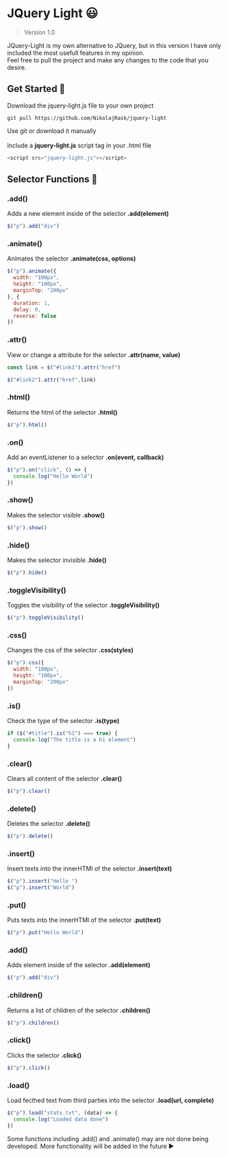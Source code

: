 # JQuery Light :smiley:
>Version 1.0

JQuery-Light is my own alternative to JQuery, but in this version I have only included the most usefull features in my opinion.<br>
Feel free to pull the project and make any changes to the code that you desire.

## Get Started :hammer:
Download the jquery-light.js file to your own project<br>
``` { .shell }
git pull https://github.com/NikolajRask/jquery-light
```

Use git or download it manually<br><br>
Include a **jquery-light.js** script tag in your .html file<br>
```javascript showLineNumbers
<script src="jquery-light.js"></script>
```


## Selector Functions :car:
### .add()
Adds a new element inside of the selector **.add(element)**<br>
```javascript showLineNumbers
$("p").add("div")
```

### .animate()
Animates the selector **.animate(css, options)**<br>
```javascript showLineNumbers
$("p").animate({
  width: "100px",
  height: "100px",
  marginTop: "200px"
}, {
  duration: 1,
  delay: 0,
  reverse: false
})
```

### .attr()
View or change a attribute for the selector **.attr(name, value)**<br>
```javascript showLineNumbers
const link = $("#link1").attr("href")

$("#link2").attr("href",link)
```

### .html()
Returns the html of the selector **.html()**<br>
```javascript showLineNumbers
$("p").html()
```

### .on()
Add an eventListener to a selector **.on(event, callback)**<br>
```javascript showLineNumbers
$("p").on("click", () => {
  console.log("Hello World")
})
```

### .show()
Makes the selector visible **.show()**<br>
```javascript showLineNumbers
$("p").show()
```

### .hide()
Makes the selector invisible **.hide()**<br>
```javascript showLineNumbers
$("p").hide()
```

### .toggleVisibility()
Toggles the visibility of the selector **.toggleVisibility()**<br>
```javascript showLineNumbers
$("p").toggleVisibility()
```

### .css()
Changes the css of the selector **.css(styles)**<br>
```javascript showLineNumbers
$("p").css({
  width: "100px",
  height: "100px",
  marginTop: "200px"
})
```

### .is()
Check the type of the selector  **.is(type)**<br>
```javascript showLineNumbers
if ($("#title").is("h1") === true) {
  console.log("The title is a h1 element")
}
```

### .clear()
Clears all content of the selector **.clear()**<br>
```javascript showLineNumbers
$("p").clear()
```


### .delete()
Deletes the selector **.delete()**<br>
```javascript showLineNumbers
$("p").delete()
```


### .insert()
Insert texts into the innerHTMl of the selector **.insert(text)**<br>
```javascript showLineNumbers
$("p").insert("Hello ")
$("p").insert("World")
```

### .put()
Puts texts into the innerHTMl of the selector **.put(text)**<br>
```javascript showLineNumbers
$("p").put("Hello World")
```

### .add()
Adds element inside of the selector **.add(element)**<br>
```javascript showLineNumbers
$("p").add("div")
```

### .children()
Returns a list of children of the selector **.children()**<br>
```javascript showLineNumbers
$("p").children()
```

### .click()
Clicks the selector **.click()**<br>
```javascript showLineNumbers
$("p").click()
```

### .load()
Load fecthed text from third parties into the selector **.load(url, complete)**<br>
```javascript showLineNumbers
$("p").load("stats.txt", (data) => {
  console.log("Loaded data done")
})
```

Some functions including .add() and .animate() may are not done being developed.
More functionality will be added in the future ▶️



